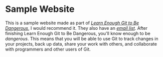 # Sample Website 

This is a sample website made as part of [*Learn Enough Git to Be Dangerous*](http://learnenough.com/git-tutorial), I would recommend it. They also have an [*email list*](http://learnenough.com/email-list). 
After finishing Learn Enough Git to Be Dangerous, you'll know enough to be *dangerous*. This means that you will be able to use Git to track changes in your projects, back up data, share your work with others, and collaborate with programmers and other users of Git. 